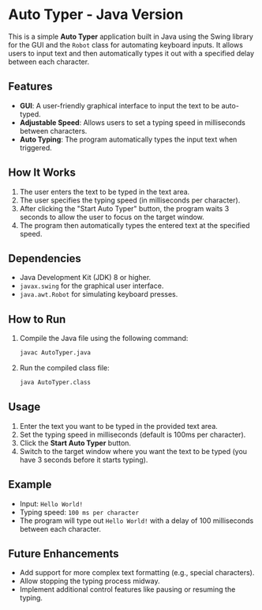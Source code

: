 # Auto Typer - Java Version

This is a simple **Auto Typer** application built in Java using the Swing library for the GUI and the `Robot` class for automating keyboard inputs. It allows users to input text and then automatically types it out with a specified delay between each character.

## Features
- **GUI**: A user-friendly graphical interface to input the text to be auto-typed.
- **Adjustable Speed**: Allows users to set a typing speed in milliseconds between characters.
- **Auto Typing**: The program automatically types the input text when triggered.

## How It Works
1. The user enters the text to be typed in the text area.
2. The user specifies the typing speed (in milliseconds per character).
3. After clicking the "Start Auto Typer" button, the program waits 3 seconds to allow the user to focus on the target window.
4. The program then automatically types the entered text at the specified speed.

## Dependencies
- Java Development Kit (JDK) 8 or higher.
- `javax.swing` for the graphical user interface.
- `java.awt.Robot` for simulating keyboard presses.

## How to Run
1. Compile the Java file using the following command:
    ```bash
    javac AutoTyper.java
    ```
2. Run the compiled class file:
    ```bash
    java AutoTyper.class
    ```

## Usage
1. Enter the text you want to be typed in the provided text area.
2. Set the typing speed in milliseconds (default is 100ms per character).
3. Click the **Start Auto Typer** button.
4. Switch to the target window where you want the text to be typed (you have 3 seconds before it starts typing).

## Example
- Input: `Hello World!`
- Typing speed: `100 ms per character`
- The program will type out `Hello World!` with a delay of 100 milliseconds between each character.

## Future Enhancements
- Add support for more complex text formatting (e.g., special characters).
- Allow stopping the typing process midway.
- Implement additional control features like pausing or resuming the typing.
